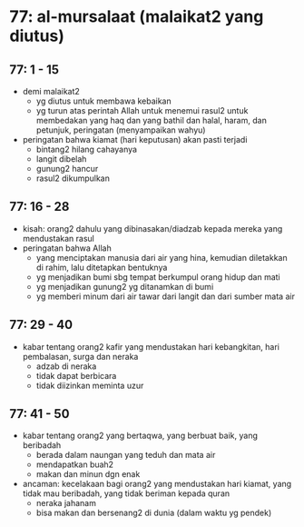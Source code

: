 # 77: al-mursalaat (malaikat2 yang diutus)

## 77: 1 - 15
* demi malaikat2
  * yg diutus untuk membawa kebaikan
  * yg turun atas perintah Allah untuk menemui rasul2 untuk membedakan yang
    haq dan yang bathil dan halal, haram, dan petunjuk, peringatan
    (menyampaikan wahyu)
* peringatan bahwa kiamat (hari keputusan) akan pasti terjadi
  * bintang2 hilang cahayanya
  * langit dibelah
  * gunung2 hancur
  * rasul2 dikumpulkan

## 77: 16 - 28
* kisah: orang2 dahulu yang dibinasakan/diadzab kepada mereka yang mendustakan rasul
* peringatan bahwa Allah
  * yang menciptakan manusia dari air yang hina, kemudian diletakkan di rahim,
    lalu ditetapkan bentuknya
  * yg menjadikan bumi sbg tempat berkumpul orang hidup dan mati
  * yg menjadikan gunung2 yg ditanamkan di bumi
  * yg memberi minum dari air tawar dari langit dan dari sumber mata air

## 77: 29 - 40
* kabar tentang orang2 kafir yang mendustakan hari kebangkitan, hari pembalasan, surga dan neraka
  * adzab di neraka
  * tidak dapat berbicara
  * tidak diizinkan meminta uzur

## 77: 41 - 50
* kabar tentang orang2 yang bertaqwa, yang berbuat baik, yang beribadah
  * berada dalam naungan yang teduh dan mata air
  * mendapatkan buah2
  * makan dan minun dgn enak
* ancaman: kecelakaan bagi orang2 yang mendustakan hari kiamat,
  yang tidak mau beribadah, yang tidak beriman kepada quran
  * neraka jahanam
  * bisa makan dan bersenang2 di dunia (dalam waktu yg pendek)
